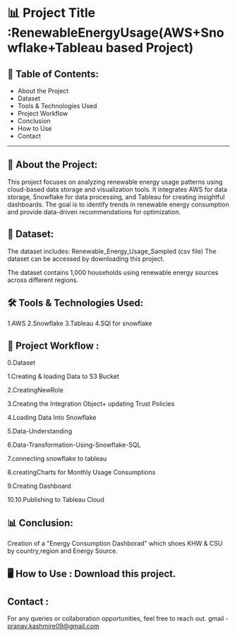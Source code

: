 # 📊 Project Title :RenewableEnergyUsage(AWS+Snowflake+Tableau based Project)


## 📝 Table of Contents:
- About the Project
- Dataset
- Tools & Technologies Used
- Project Workflow
- Conclusion
- How to Use
- Contact
---

## 📌 About the Project:
This project focuses on analyzing renewable energy usage patterns using cloud-based data storage and visualization tools. It integrates AWS for data storage, Snowflake for data processing, and Tableau for creating insightful dashboards. The goal is to identify trends in renewable energy consumption and provide data-driven recommendations for optimization.

## 📂 Dataset:
The dataset includes: Renewable_Energy_Usage_Sampled (csv file)
The dataset can be accessed by downloading this project.

The dataset contains 1,000 households using renewable energy sources across different regions.


## 🛠 Tools & Technologies Used:
1.AWS
2.Snowflake
3.Tableau
4.SQl for snowflake


## 🔄 Project Workflow  :

0.Dataset

1.Creating & loading Data to S3 Bucket

2.CreatingNewRole

3.Creating the Integration Object+ updating Trust Policies

4.Loading Data Into Snowflake

5.Data-Understanding

6.Data-Transformation-Using-Snowflake-SQL

7.connecting snowflake to tableau

8.creatingCharts for Monthly Usage Consumptions

9.Creating Dashboard

10.10.Publishing to Tableau Cloud


## 📊 Conclusion:
  Creation of a "Energy Consumption Dashborad" which shoes KHW & CSU by country,region and Energy Source.

## 🖥️ How to Use : Download this project.

## Contact :
For any queries or collaboration opportunities, feel free to reach out.
gmail - pranav.kashmire09@gmail.com
